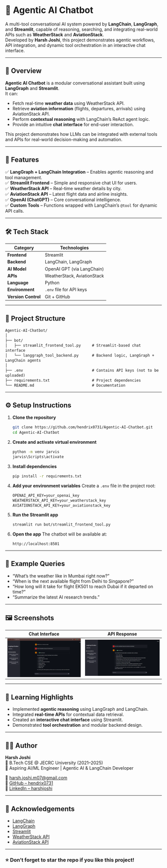 # 🤖 Agentic AI Chatbot

A multi-tool conversational AI system powered by **LangChain**, **LangGraph**, and **Streamlit**, capable of reasoning, searching, and integrating real-world APIs such as **WeatherStack** and **AviationStack**.  
Developed by **Harsh Joshi**, this project demonstrates agentic workflows, API integration, and dynamic tool orchestration in an interactive chat interface.

---

## 🚀 Overview

**Agentic AI Chatbot** is a modular conversational assistant built using **LangGraph** and **Streamlit**.  
It can:
- Fetch real-time **weather data** using WeatherStack API.  
- Retrieve **aviation information** (flights, departures, arrivals) using AviationStack API.  
- Perform **contextual reasoning** with LangChain’s ReAct agent logic.  
- Provide an intuitive **chat interface** for end-user interaction.

This project demonstrates how LLMs can be integrated with external tools and APIs for real-world decision-making and automation.

---

## 🧩 Features

✅ **LangGraph + LangChain Integration** – Enables agentic reasoning and tool management.  
✅ **Streamlit Frontend** – Simple and responsive chat UI for users.  
✅ **WeatherStack API** – Real-time weather details by city.  
✅ **AviationStack API** – Latest flight data and airline insights.  
✅ **OpenAI (ChatGPT)** – Core conversational intelligence.  
✅ **Custom Tools** – Functions wrapped with LangChain’s `@tool` for dynamic API calls.  

---

## 🛠️ Tech Stack

| Category | Technologies |
|-----------|---------------|
| **Frontend** | Streamlit |
| **Backend** | LangChain, LangGraph |
| **AI Model** | OpenAI GPT (via LangChain) |
| **APIs** | WeatherStack, AviationStack |
| **Language** | Python |
| **Environment** | `.env` file for API keys |
| **Version Control** | Git + GitHub |

---

## 📁 Project Structure

```
Agentic-AI-Chatbot/
│
├── bot/
│   ├── streamlit_frontend_tool.py     # Streamlit-based chat interface
│   └── langgraph_tool_backend.py      # Backend logic, LangGraph + LangChain agents
│
├── .env                               # Contains API keys (not to be uploaded)
├── requirements.txt                   # Project dependencies
└── README.md                          # Documentation
```

---

## ⚙️ Setup Instructions

1. **Clone the repository**
   ```bash
   git clone https://github.com/hendrix0731/Agentic-AI-Chatbot.git
   cd Agentic-AI-Chatbot
   ```

2. **Create and activate virtual environment**
   ```bash
   python -m venv jarvis
   jarvis\Scripts\activate
   ```

3. **Install dependencies**
   ```bash
   pip install -r requirements.txt
   ```

4. **Add your environment variables**
   Create a `.env` file in the project root:
   ```
   OPENAI_API_KEY=your_openai_key
   WEATHERSTACK_API_KEY=your_weatherstack_key
   AVIATIONSTACK_API_KEY=your_aviationstack_key
   ```

5. **Run the Streamlit app**
   ```bash
   streamlit run bot/streamlit_frontend_tool.py
   ```

6. **Open the app**
   The chatbot will be available at:
   ```
   http://localhost:8501
   ```

---

## 💬 Example Queries

- “What’s the weather like in Mumbai right now?”  
- “When is the next available flight from Delhi to Singapore?”  
- “How long will it take for flight EK501 to reach Dubai if it departed on time?”  
- “Summarize the latest AI research trends.”  

---

## 🖼️ Screenshots

| Chat Interface | API Response |
|----------------|--------------|
| ![Chat UI](https://github.com/hendrix0731/Agentic-AI-Chatbot/blob/main/Screenshots/Chat_UI.png) | ![API Output](https://github.com/hendrix0731/Agentic-AI-Chatbot/blob/main/Screenshots/API_Output.png) |




---

## 🧠 Learning Highlights

- Implemented **agentic reasoning** using LangGraph and LangChain.  
- Integrated **real-time APIs** for contextual data retrieval.  
- Created an **interactive chat interface** using Streamlit.  
- Demonstrated **tool orchestration** and modular backend design.  

---

## 👨‍💻 Author

**Harsh Joshi**  
📍 B.Tech CSE @ JECRC University (2021–2025)  
💼 Aspiring AI/ML Engineer | Agentic AI & LangChain Developer  

📧 [harsh.joshi.m07@gmail.com](mailto:harsh.joshi.m07@gmail.com)  
🔗 [GitHub – hendrix0731](https://github.com/hendrix0731)  
💼 [LinkedIn – harshjoshi](https://www.linkedin.com/in/hendrix07/)  

---

## 🌟 Acknowledgements

- [LangChain](https://github.com/langchain-ai/langchain)  
- [LangGraph](https://github.com/langchain-ai/langgraph)  
- [Streamlit](https://streamlit.io)  
- [WeatherStack API](https://weatherstack.com/)  
- [AviationStack API](https://aviationstack.com/)

---

### ⭐ Don’t forget to star the repo if you like this project!
